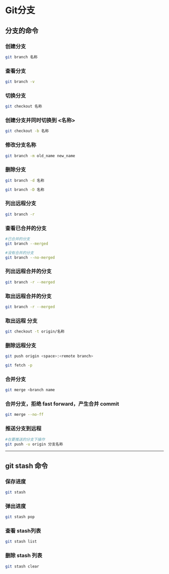# Git分支

## 分支的命令

### 创建分支

```bash
git branch 名称
```

### 查看分支

```bash
git branch -v
```

### 切换分支

```bash
git checkout 名称
```

### 创建分支并同时切换到 <名称>

```bash
git checkout -b 名称
```

### 修改分支名称

```bash
git branch -m old_name new_name
```

### 删除分支

```bash
git branch -d 名称

git branch -D 名称
```

### 列出远程分支

```bash
git branch -r
```

### 查看已合并的分支

```bash
#已合并的分支
git branch --merged

#没有合并的分支
git branch --no-merged
```

### 列出远程合并的分支

```bash
git branch -r --merged
```

### 取出远程合并的分支

```bash
git branch -r --merged
```

### 取出远程 分支

```bash
git checkout -t origin/名称
```

### 删除远程分支

```bash
git push origin <space>:<remote branch>

git fetch -p
```

### 合并分支

```bash
git merge <branch name
```

### 合并分支，拒绝 fast forward，产生合并 commit

```bash
git merge --no-ff
```

### 推送分支到远程

```bash
#在要推送的分支下操作
git push -u origin 分支名称
```

---

## git stash 命令

### 保存进度

```bash
git stash
```

### 弹出进度

```bash
git stash pop
```

### 查看 stash列表

```bash
git stash list
```

### 删除 stash 列表

```bash
git stash clear
```
